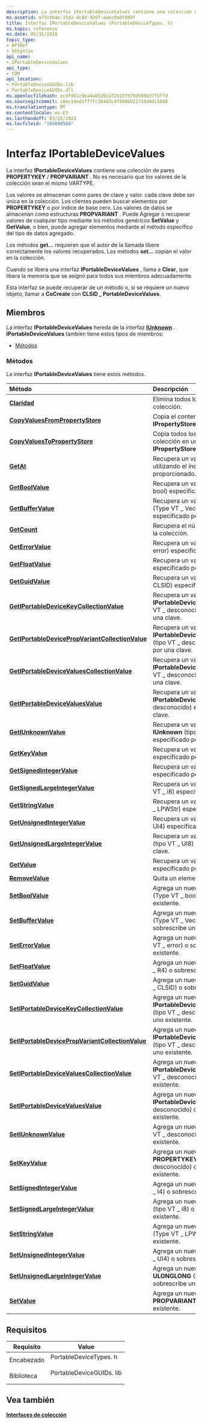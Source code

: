 ```yaml
---
description: La interfaz IPortableDeviceValues contiene una colección de pares PROPERTYKEY/PROPVARIANT.
ms.assetid: a73cbb4e-15d2-4c8d-9267-aaec9a0fd09f
title: Interfaz IPortableDeviceValues (PortableDeviceTypes. h)
ms.topic: reference
ms.date: 05/31/2018
topic_type:
- APIRef
- kbSyntax
api_name:
- IPortableDeviceValues
api_type:
- COM
api_location:
- PortableDeviceGUIDs.lib
- PortableDeviceGUIDs.dll
ms.openlocfilehash: ecdfd91c9ea4ab5202a72015f579d560b37fbffd
ms.sourcegitcommit: c8ec1ded1ffffc364d3c4f560bb2171da0dc5040
ms.translationtype: MT
ms.contentlocale: es-ES
ms.lasthandoff: 03/22/2021
ms.locfileid: "105698568"
---
```

# <a name="iportabledevicevalues-interface"></a>Interfaz IPortableDeviceValues

La interfaz **IPortableDeviceValues** contiene una colección de pares **PROPERTYKEY** / **PROPVARIANT** . No es necesario que los valores de la colección sean el mismo VARTYPE.

Los valores se almacenan como pares de clave y valor. cada clave debe ser única en la colección. Los clientes pueden buscar elementos por **PROPERTYKEY** o por índice de base cero. Los valores de datos se almacenan como estructuras **PROPVARIANT** . Puede Agregar o recuperar valores de cualquier tipo mediante los métodos genéricos **SetValue** y **GetValue**, o bien, puede agregar elementos mediante el método específico del tipo de datos agregado.

Los métodos **get...** requieren que el autor de la llamada libere correctamente los valores recuperados. Los métodos **set...** copian el valor en la colección.

Cuando se libera una interfaz **IPortableDeviceValues** , llama a **Clear**, que libera la memoria que se asignó para todos sus miembros adecuadamente.

Esta interfaz se puede recuperar de un método o, si se requiere un nuevo objeto, llamar a **CoCreate** con **CLSID \_ PortableDeviceValues**.

## <a name="members"></a>Miembros

La interfaz **IPortableDeviceValues** hereda de la interfaz [**IUnknown**](/windows/desktop/api/unknwn/nn-unknwn-iunknown) . **IPortableDeviceValues** también tiene estos tipos de miembros:

-   [Métodos](#methods)

### <a name="methods"></a>Métodos

La interfaz **IPortableDeviceValues** tiene estos métodos.



| Método                                                                                                                     | Descripción                                                                                                            |
|:---------------------------------------------------------------------------------------------------------------------------|:-----------------------------------------------------------------------------------------------------------------------|
| [**Claridad**](iportabledevicevalues-clear.md)                                                                               | Elimina todos los elementos de la colección.<br/>                                                                      |
| [**CopyValuesFromPropertyStore**](iportabledevicevalues-copyvaluesfrompropertystore.md)                                   | Copia el contenido de un **IPropertyStore** en la colección.<br/>                                           |
| [**CopyValuesToPropertyStore**](iportabledevicevalues-copyvaluestopropertystore.md)                                       | Copia todos los valores de una colección en una interfaz **IPropertyStore** .<br/>                               |
| [**GetAt**](iportabledevicevalues-getat.md)                                                                               | Recupera un valor de la colección utilizando el índice de base cero proporcionado.<br/>                                  |
| [**GetBoolValue**](iportabledevicevalues-getboolvalue.md)                                                                 | Recupera un valor **booleano** (tipo VT \_ bool) especificado por una clave.<br/>                                              |
| [**GetBufferValue**](iportabledevicevalues-getbuffervalue.md)                                                             | Recupera un valor de matriz de bytes (Type VT \_ Vector \| VT \_ UI1) especificado por una clave.<br/>                               |
| [**GetCount**](iportabledevicevalues-getcount.md)                                                                         | Recupera el número de elementos de la colección.<br/>                                                            |
| [**GetErrorValue**](iportabledevicevalues-geterrorvalue.md)                                                               | Recupera un valor **HRESULT** (tipo VT \_ error) especificado por una clave.<br/>                                         |
| [**GetFloatValue**](iportabledevicevalues-getfloatvalue.md)                                                               | Recupera un valor **float** (tipo VT \_ R4) especificado por una clave.<br/>                                               |
| [**GetGuidValue**](iportabledevicevalues-getguidvalue.md)                                                                 | Recupera un valor **GUID** (tipo VT \_ CLSID) especificado por una clave.<br/>                                             |
| [**GetIPortableDeviceKeyCollectionValue**](iportabledevicevalues-getiportabledevicekeycollectionvalue.md)                 | Recupera un valor de **IPortableDeviceKeyCollection** (tipo VT \_ desconocido) especificado por una clave.<br/>                  |
| [**GetIPortableDevicePropVariantCollectionValue**](iportabledevicevalues-getiportabledevicepropvariantcollectionvalue.md) | Recupera un valor de **IPortableDevicePropVariantCollection** (tipo VT \_ desconocido) especificado por una clave.<br/>          |
| [**GetIPortableDeviceValuesCollectionValue**](iportabledevicevalues-getiportabledevicevaluescollectionvalue.md)           | Recupera un valor de **IPortableDeviceValuesCollection** (tipo VT \_ desconocido) especificado por una clave.<br/>               |
| [**GetIPortableDeviceValuesValue**](iportabledevicevalues-getiportabledevicevaluesvalue.md)                               | Recupera un valor de **IPortableDeviceValues** (tipo VT \_ desconocido) especificado por una clave.<br/>                         |
| [**GetIUnknownValue**](iportabledevicevalues-getiunknownvalue.md)                                                         | Recupera un valor de interfaz **IUnknown** (tipo VT \_ desconocido) especificado por una clave.<br/>                            |
| [**GetKeyValue**](iportabledevicevalues-getkeyvalue.md)                                                                   | Recupera un valor de **PROPERTYKEY** especificado por una clave.<br/>                                                       |
| [**GetSignedIntegerValue**](iportabledevicevalues-getsignedintegervalue.md)                                               | Recupera un valor **Long** (Type VT \_ I4) especificado por una clave.<br/>                                                |
| [**GetSignedLargeIntegerValue**](iportabledevicevalues-getsignedlargeintegervalue.md)                                     | Recupera un valor **LONGLONG** (Type VT \_ i8) especificado por una clave.<br/>                                            |
| [**GetStringValue**](iportabledevicevalues-getstringvalue.md)                                                             | Recupera un valor de cadena (tipo VT \_ LPWStr) especificado por una clave.<br/>                                              |
| [**GetUnsignedIntegerValue**](iportabledevicevalues-getunsignedintegervalue.md)                                           | Recupera un valor **ULong** (tipo VT \_ UI4) especificado por una clave.<br/>                                              |
| [**GetUnsignedLargeIntegerValue**](iportabledevicevalues-getunsignedlargeintegervalue.md)                                 | Recupera un valor de **ULONGLONG** (tipo VT \_ UI8) especificado por una clave.<br/>                                          |
| [**GetValue**](iportabledevicevalues-getvalue.md)                                                                         | Recupera un valor de **PROPVARIANT** especificado por una clave.<br/>                                                       |
| [**RemoveValue**](iportabledevicevalues-removevalue.md)                                                                   | Quita un elemento de la colección.<br/>                                                                        |
| [**SetBoolValue**](iportabledevicevalues-setboolvalue.md)                                                                 | Agrega un nuevo valor **booleano** (Type VT \_ bool) o sobrescribe uno existente.<br/>                                 |
| [**SetBufferValue**](iportabledevicevalues-setbuffervalue.md)                                                             | Agrega un nuevo valor de **byte** \* (Type VT \_ Vector \| VT \_ UI1) o sobrescribe uno existente.<br/>                     |
| [**SetErrorValue**](iportabledevicevalues-seterrorvalue.md)                                                               | Agrega un nuevo valor **HRESULT** (tipo VT \_ error) o sobrescribe uno existente.<br/>                                |
| [**SetFloatValue**](iportabledevicevalues-setfloatvalue.md)                                                               | Agrega un nuevo valor **float** (Type VT \_ R4) o sobrescribe uno existente.<br/>                                     |
| [**SetGuidValue**](iportabledevicevalues-setguidvalue.md)                                                                 | Agrega un nuevo valor **GUID** (Type VT \_ CLSID) o sobrescribe uno existente.<br/>                                   |
| [**SetIPortableDeviceKeyCollectionValue**](iportabledevicevalues-setiportabledevicekeycollectionvalue.md)                 | Agrega un nuevo valor de **IPortableDeviceKeyCollectionValue** (tipo VT \_ desconocido) o sobrescribe uno existente.<br/>    |
| [**SetIPortableDevicePropVariantCollectionValue**](iportabledevicevalues-setiportabledevicepropvariantcollectionvalue.md) | Agrega un nuevo valor de **IPortableDevicePropVariantCollection** (tipo VT \_ desconocido) o sobrescribe uno existente.<br/> |
| [**SetIPortableDeviceValuesCollectionValue**](iportabledevicevalues-setiportabledevicevaluescollectionvalue.md)           | Agrega un nuevo valor de **IPortableDeviceValuesCollection** (tipo VT \_ desconocido) o sobrescribe uno existente.<br/>      |
| [**SetIPortableDeviceValuesValue**](iportabledevicevalues-setiportabledevicevaluesvalue.md)                               | Agrega un nuevo valor de **IPortableDeviceValues** (tipo VT \_ desconocido) o sobrescribe uno existente.<br/>                |
| [**SetIUnknownValue**](iportabledevicevalues-setiunknownvalue.md)                                                         | Agrega un nuevo valor **IUnknown** (tipo VT \_ desconocido) o sobrescribe uno existente.<br/>                             |
| [**SetKeyValue**](iportabledevicevalues-setkeyvalue.md)                                                                   | Agrega un nuevo valor de **PROPERTYKEY** (tipo VT \_ desconocido) o sobrescribe uno existente.<br/>                          |
| [**SetSignedIntegerValue**](iportabledevicevalues-setsignedintegervalue.md)                                               | Agrega un nuevo valor **Long** (Type VT \_ I4) o sobrescribe uno existente.<br/>                                      |
| [**SetSignedLargeIntegerValue**](iportabledevicevalues-setsignedlargeintegervalue.md)                                     | Agrega un nuevo valor de **LONGLONG** (tipo VT \_ i8) o sobrescribe uno existente.<br/>                                  |
| [**SetStringValue**](iportabledevicevalues-setstringvalue.md)                                                             | Agrega un nuevo valor de cadena (Type VT \_ LPWStr) o sobrescribe uno existente.<br/>                                    |
| [**SetUnsignedIntegerValue**](iportabledevicevalues-setunsignedintegervalue.md)                                           | Agrega un nuevo valor **ULong** (tipo VT \_ UI4) o sobrescribe uno existente.<br/>                                    |
| [**SetUnsignedLargeIntegerValue**](iportabledevicevalues-setunsignedlargeintegervalue.md)                                 | Agrega un nuevo valor de **ULONGLONG** (tipo VT \_ UI8) o sobrescribe uno existente.<br/>                                |
| [**SetValue**](iportabledevicevalues-setvalue.md)                                                                         | Agrega un nuevo valor de **PROPVARIANT** o sobrescribe uno existente.<br/>                                             |



 

## <a name="requirements"></a>Requisitos



| Requisito | Value |
|--------------------|----------------------------------------------------------------------------------------------------|
| Encabezado<br/>  | <dl> <dt>PortableDeviceTypes. h</dt> </dl>   |
| Biblioteca<br/> | <dl> <dt>PortableDeviceGUIDs. lib</dt> </dl> |



## <a name="see-also"></a>Vea también

<dl> <dt>

[**Interfaces de colección**](collection-interfaces.md)
</dt> </dl>

 

